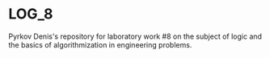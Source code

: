 # LOG_8
Pyrkov Denis's repository for laboratory work #8 on the subject of logic and the basics of algorithmization in engineering problems.
